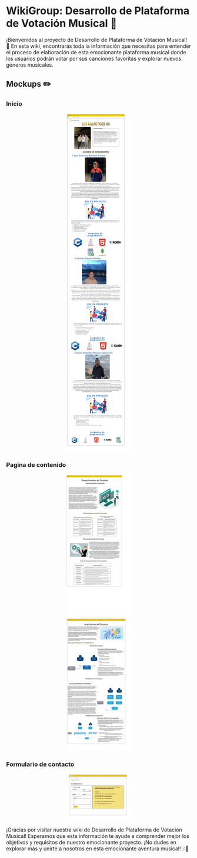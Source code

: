 # WikiGroup: Desarrollo de Plataforma de Votación Musical 🎵

¡Bienvenidos al proyecto de Desarrollo de Plataforma de Votación Musical! 🎉 En esta wiki, encontrarás toda la información que necesitas para entender el proceso de elaboración de esta emocionante plataforma musical donde los usuarios podrán votar por sus canciones favoritas y explorar nuevos géneros musicales.

## Mockups ✏️

### Inicio
<p align="center">
  <img src="https://github.com/Estebans441/MusicaList/blob/master/resources/mockups/Inicio.png" alt="Inicio" width="35%">
</p>

### Pagina de contenido
<p align="center">
  <img src="https://github.com/Estebans441/MusicaList/blob/master/resources/mockups/Page_3.png" alt="Contenido" width="35%">
</p>

### Formulario de contacto
<p align="center">
  <img src="https://github.com/Estebans441/MusicaList/blob/master/resources/mockups/Contact.png" alt="Contact us" width="35%">
</p>

¡Gracias por visitar nuestra wiki de Desarrollo de Plataforma de Votación Musical! Esperamos que esta información te ayude a comprender mejor los objetivos y requisitos de nuestro emocionante proyecto. ¡No dudes en explorar más y unirte a nosotros en esta emocionante aventura musical! 🎶🎉
